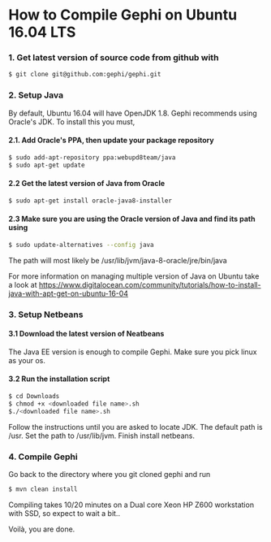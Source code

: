 # How to Compile Gephi on Ubuntu 16.04 LTS

### 1. Get latest version of source code from github with

```sh
$ git clone git@github.com:gephi/gephi.git
```

### 2. Setup Java

By default, Ubuntu 16.04 will have OpenJDK 1.8. Gephi recommends using Oracle's JDK. To install this you must,

#### 2.1. Add Oracle's PPA, then update your package repository

```sh
$ sudo add-apt-repository ppa:webupd8team/java
$ sudo apt-get update
```

#### 2.2 Get the latest version of Java from Oracle

```sh
$ sudo apt-get install oracle-java8-installer
```

#### 2.3 Make sure you are using the Oracle version of Java and find its path using

```sh
$ sudo update-alternatives --config java
```

The path will most likely be /usr/lib/jvm/java-8-oracle/jre/bin/java

For more information on managing multiple version of Java on Ubuntu take a look at https://www.digitalocean.com/community/tutorials/how-to-install-java-with-apt-get-on-ubuntu-16-04

### 3. Setup Netbeans

#### 3.1 Download the latest version of Neatbeans

The Java EE version is enough to compile Gephi. Make sure you pick linux as your os.

#### 3.2 Run the installation script

```sh
$ cd Downloads
$ chmod +x <downloaded file name>.sh
$./<downloaded file name>.sh
```

Follow the instructions until you are asked to locate JDK. The default path is /usr. Set the path to /usr/lib/jvm. Finish install netbeans.

### 4. Compile Gephi

Go back to the directory where you git cloned gephi and run
```sh
$ mvn clean install
```
Compiling takes 10/20 minutes on a Dual core Xeon HP Z600 workstation with SSD, so expect to wait a bit..

Voilà, you are done.
